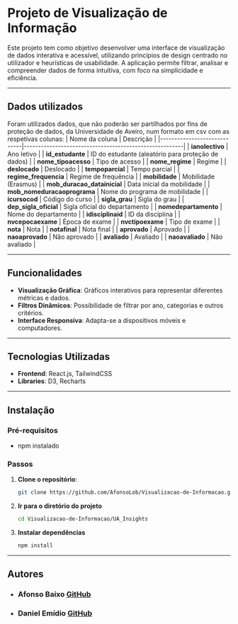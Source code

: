 # **Projeto de Visualização de Informação**

Este projeto tem como objetivo desenvolver uma interface de visualização de dados interativa e acessível, utilizando princípios de design centrado no utilizador e heurísticas de usabilidade. A aplicação permite filtrar, analisar e compreender dados de forma intuitiva, com foco na simplicidade e eficiência.

---
## **Dados utilizados**

Foram utilizados dados, que não poderão ser partilhados por fins de proteção de dados, da Universidade de Aveiro, num formato em csv com as respetivas colunas:
| Nome da coluna              | Descrição                                              |
|-----------------------------|--------------------------------------------------------|
| **ianolectivo**             | Ano letivo                                             |
| **id_estudante**            | ID do estudante (aleatório para proteção de dados)     |
| **nome_tipoacesso**         | Tipo de acesso                                         |
| **nome_regime**             | Regime                                                 |
| **deslocado**               | Deslocado                                              |
| **tempoparcial**            | Tempo parcial                                          |
| **regime_frequencia**       | Regime de frequência                                   |
| **mobilidade**              | Mobilidade (Erasmus)                                   |
| **mob_duracao_datainicial** | Data inicial da mobilidade                             |
| **mob_nomeduracaoprograma** | Nome do programa de mobilidade                         |
| **icursocod**               | Código do curso                                        |
| **sigla_grau**              | Sigla do grau                                          |
| **dep_sigla_oficial**       | Sigla oficial do departamento                          |
| **nomedepartamento**        | Nome do departamento                                   |
| **idisciplinaid**           | ID da disciplina                                       |
| **nvcepocaexame**           | Época de exame                                         |
| **nvctipoexame**            | Tipo de exame                                          |
| **nota**                    | Nota                                                   |
| **notafinal**               | Nota final                                             |
| **aprovado**                | Aprovado                                               |
| **naoaprovado**             | Não aprovado                                           |
| **avaliado**                | Avaliado                                               |
| **naoavaliado**             | Não avaliado                                           |

---
## **Funcionalidades**
- **Visualização Gráfica**: Gráficos interativos para representar diferentes métricas e dados.
- **Filtros Dinâmicos**: Possibilidade de filtrar por ano, categorias e outros critérios.
- **Interface Responsiva**: Adapta-se a dispositivos móveis e computadores.
---

## **Tecnologias Utilizadas**
- **Frontend**: React.js, TailwindCSS
- **Libraries**: D3, Recharts
---

## **Instalação**

### **Pré-requisitos**
- npm instalado

### **Passos**
1. **Clone o repositório**:
   ```bash
   git clone https://github.com/AfonsoLob/Visualizacao-de-Informacao.git
2. **Ir para o diretório do projeto**
   ```bash
   cd Visualizacao-de-Informacao/UA_Insights
3. **Instalar dependências**
   ```bash
   npm install
---
## **Autores**
- ### Afonso Baixo [GitHub](https://github.com/AfonsoLob)
- ### Daniel Emídio [GitHub](https://github.com/DanielEmdio)